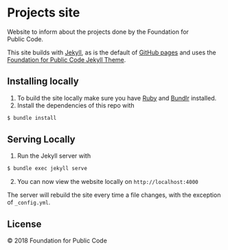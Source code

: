 # Projects site

Website to inform about the projects done by the Foundation for Public Code.

This site builds with [Jekyll](http://jekyllrb.com/), as is the default of [GitHub pages](https://pages.github.com/) and uses the [Foundation for Public Code Jekyll Theme](https://github.com/publiccodenet/jekyll-theme).

## Installing locally

1. To build the site locally make sure you have [Ruby](https://www.ruby-lang.org/en/) and [Bundlr](https://bundler.io/) installed.
2. Install the dependencies of this repo with

```bash
$ bundle install
```

## Serving Locally

1. Run the Jekyll server with

```bash
$ bundle exec jekyll serve
```

2. You can now view the website locally on `http://localhost:4000`

The server will rebuild the site every time a file changes, with the exception of `_config.yml`.

## License

© 2018 Foundation for Public Code
